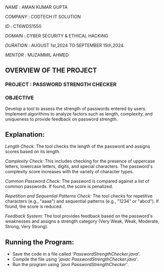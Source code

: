 *NAME* : AMAN KUMAR GUPTA

*COMPANY* : CODTECH IT SOLUTION

*ID* : CT6WDS1550

*DOMAIN* : CYBER SECURITY & ETHICAL HACKING

*DURATION* : AUGUST 1st,2024 TO SEPTEMBER 15th,2024.

*MENTOR* : MUZAMMIL AHMED

## OVERVIEW OF THE PROJECT

### PROJECT : PASSWORD STRENGTH CHECKER

### OBJECTIVE
Develop a tool to assess the strength of passwords entered by users. Implement
algorithms to analyze factors such as length, complexity, and uniqueness to provide
feedback on password strength.

## Explanation:

*Length Check:* The tool checks the length of the password and assigns scores based on its length.

*Complexity Check:* This includes checking for the presence of uppercase letters, lowercase letters, digits, and special characters. The password's complexity score increases with the variety of character types.

*Common Password Check:* The password is compared against a list of common passwords. If found, the score is penalized.

*Repetition and Sequential Patterns Check:* The tool checks for repetitive characters (e.g., "aaaa") and sequential patterns (e.g., "1234" or "abcd"). If found, the score is reduced.

*Feedback System:* The tool provides feedback based on the password's weaknesses and assigns a strength category (Very Weak, Weak, Moderate, Strong, Very Strong).

## Running the Program:

- Save the code in a file called *'PasswordStrengthChecker.java'*.
- Compile the file using *'javac PasswordStrengthChecker.java'*.
- Run the program using *'java PasswordStrengthChecker'*.
